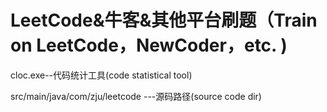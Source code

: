 # LeetCode&牛客&其他平台刷题（Train on LeetCode，NewCoder，etc. )

cloc.exe--代码统计工具(code statistical tool)

src/main/java/com/zju/leetcode ---源码路径(source code dir)